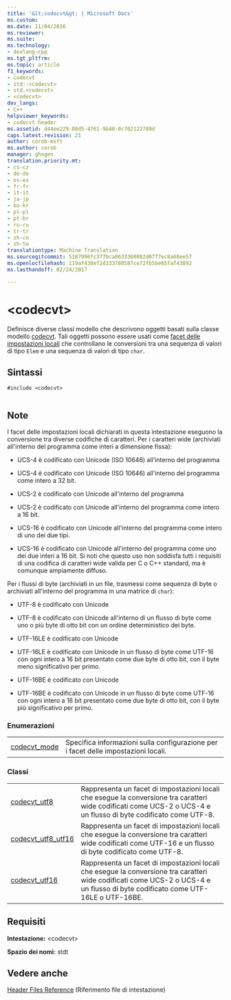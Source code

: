 ```yaml
---
title: '&lt;codecvt&gt; | Microsoft Docs'
ms.custom: 
ms.date: 11/04/2016
ms.reviewer: 
ms.suite: 
ms.technology:
- devlang-cpp
ms.tgt_pltfrm: 
ms.topic: article
f1_keywords:
- codecvt
- std::<codecvt>
- std.<codecvt>
- <codecvt>
dev_langs:
- C++
helpviewer_keywords:
- codecvt header
ms.assetid: d44ee229-00d5-4761-9b48-0c702122789d
caps.latest.revision: 21
author: corob-msft
ms.author: corob
manager: ghogen
translation.priority.mt:
- cs-cz
- de-de
- es-es
- fr-fr
- it-it
- ja-jp
- ko-kr
- pl-pl
- pt-br
- ru-ru
- tr-tr
- zh-cn
- zh-tw
translationtype: Machine Translation
ms.sourcegitcommit: 5187996fc377bca8633360082d07f7ec8a68ee57
ms.openlocfilehash: 119af430ef2d333780587ce72fb5be65faf43892
ms.lasthandoff: 02/24/2017

---
```

# <a name="ltcodecvtgt"></a>&lt;codecvt&gt;
Definisce diverse classi modello che descrivono oggetti basati sulla classe modello [codecvt](../standard-library/codecvt-class.md). Tali oggetti possono essere usati come [facet delle impostazioni locali](../standard-library/locale-class.md#facet_class) che controllano le conversioni tra una sequenza di valori di tipo `Elem` e una sequenza di valori di tipo `char`.  
  
## <a name="syntax"></a>Sintassi  
  
```  
#include <codecvt>  
  
```  
  
## <a name="remarks"></a>Note  
 I facet delle impostazioni locali dichiarati in questa intestazione eseguono la conversione tra diverse codifiche di caratteri. Per i caratteri wide (archiviati all'interno del programma come interi a dimensione fissa):  
  
-   UCS-4 è codificato con Unicode (ISO 10646) all'interno del programma  
  
-   UCS-4 è codificato con Unicode (ISO 10646) all'interno del programma come intero a 32 bit.  
  
-   UCS-2 è codificato con Unicode all'interno del programma  
  
-   UCS-2 è codificato con Unicode all'interno del programma come intero a 16 bit.  
  
-   UCS-16 è codificato con Unicode all'interno del programma come intero di uno dei due tipi.  
  
-   UCS-16 è codificato con Unicode all'interno del programma come uno dei due interi a 16 bit. Si noti che questo uso non soddisfa tutti i requisiti di una codifica di caratteri wide valida per C o C++ standard, ma è comunque ampiamente diffuso.  
  
 Per i flussi di byte (archiviati in un file, trasmessi come sequenza di byte o archiviati all'interno del programma in una matrice di `char`):  
  
-   UTF-8 è codificato con Unicode  
  
-   UTF-8 è codificato con Unicode all'interno di un flusso di byte come uno o più byte di otto bit con un ordine deterministico dei byte.  
  
-   UTF-16LE è codificato con Unicode  
  
-   UTF-16LE è codificato con Unicode in un flusso di byte come UTF-16 con ogni intero a 16 bit presentato come due byte di otto bit, con il byte meno significativo per primo.  
  
-   UTF-16BE è codificato con Unicode  
  
-   UTF-16BE è codificato con Unicode in un flusso di byte come UTF-16 con ogni intero a 16 bit presentato come due byte di otto bit, con il byte più significativo per primo.  
  
### <a name="enumerations"></a>Enumerazioni  
  
|||  
|-|-|  
|[codecvt_mode](../standard-library/codecvt-enums.md#codecvt_mode_enumeration)|Specifica informazioni sulla configurazione per i facet delle impostazioni locali.|  
  
### <a name="classes"></a>Classi  
  
|||  
|-|-|  
|[codecvt_utf8](codecvt-utf8-class.md)|Rappresenta un facet di impostazioni locali che esegue la conversione tra caratteri wide codificati come UCS-2 o UCS-4 e un flusso di byte codificato come UTF-8.|  
|[codecvt_utf8_utf16](codecvt-utf8-utf16-class.md)|Rappresenta un facet di impostazioni locali che esegue la conversione tra caratteri wide codificati come UTF-16 e un flusso di byte codificato come UTF-8.|  
|[codecvt_utf16](codecvt-utf16-class.md)|Rappresenta un facet di impostazioni locali che esegue la conversione tra caratteri wide codificati come UCS-2 o UCS-4 e un flusso di byte codificato come UTF-16LE o UTF-16BE.|  

  
## <a name="requirements"></a>Requisiti  
 **Intestazione:** \<codecvt>  
  
 **Spazio dei nomi:** stdt  
  
## <a name="see-also"></a>Vedere anche  
 [Header Files Reference](../standard-library/cpp-standard-library-header-files.md) (Riferimento file di intestazione)





